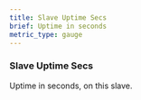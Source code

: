 ```yaml
---
title: Slave Uptime Secs
brief: Uptime in seconds
metric_type: gauge
---
```

### Slave Uptime Secs

Uptime in seconds, on this slave.